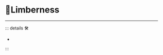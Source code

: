 # 🔷<soma>Limberness</soma>

---

<!-- =================================================== -->
<!-- =================================================== -->
<!-- =================================================== -->
<!-- =================================================== -->
<!-- =================================================== -->
::: details 🛠

-

:::
